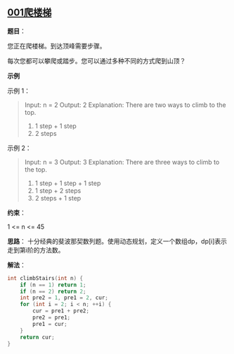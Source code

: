 ## [001爬楼梯](https://leetcode.com/problems/climbing-stairs/)

**题目**：

您正在爬楼梯。到达顶峰需要步骤。

每次您都可以攀爬或踏步。您可以通过多种不同的方式爬到山顶？
 
**示例**

示例 1：

> Input: n = 2
> Output: 2
> Explanation: There are two ways to climb to the top.
> 1. 1 step + 1 step
> 2. 2 steps

示例 2：

> Input: n = 3
> Output: 3
> Explanation: There are three ways to climb to the top.
> 1. 1 step + 1 step + 1 step
> 2. 1 step + 2 steps
> 3. 2 steps + 1 step
 
**约束**：

1 <= n <= 45

**思路**：
十分经典的斐波那契数列题。使用动态规划，定义一个数组dp，dp[i]表示走到第i阶的方法数。

**解法**：
```cpp
int climbStairs(int n) {
    if (n == 1) return 1;
    if (n == 2) return 2;
    int pre2 = 1, pre1 = 2, cur;
    for (int i = 2; i < n; ++i) {
        cur = pre1 + pre2;
        pre2 = pre1;
        pre1 = cur;
    }
    return cur;
}
```
